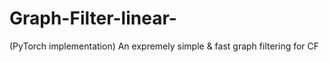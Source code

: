 # Graph-Filter-linear-
(PyTorch implementation) An expremely simple &amp; fast graph filtering for CF
